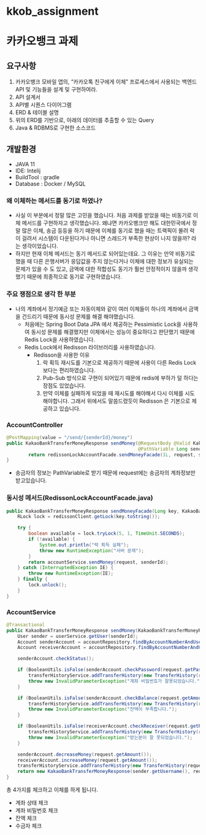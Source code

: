 # kkob_assignment
# 카카오뱅크 과제
## 요구사항 
1. 카카오뱅크 모바일 앱의, “카카오톡 친구에게 이체” 프로세스에서 사용되는 백엔드 API 및 기능들을 설계 및 구현하여라.
2. API 설계서
3. API별 시퀀스 다이어그램 
4. ERD & 테이블 설명
5. 위의 ERD를 기반으로, 아래의 데이터를 추출할 수 있는 Query
6. Java & RDBMS로 구현한 소스코드

## 개발환경
- JAVA 11
- IDE: Intelij
- BuildTool : gradle
- Database : Docker / MySQL

### 왜 이체하는 메서드를 동기로 하였나?

- 사실 이 부분에서 정말 많은 고민을 했습니다. 처음 과제를 받았을 때는 비동기로 이체 메서드를 구현하자고 생각했습니다. 왜냐면 카카오뱅크만 해도 대한민국에서 정말 많은 이체, 송금 등등을 하기 때문에 이체를 동기로 했을 때는 트랙픽이 몰려 락이 걸려서 시스템이 다운된다거나 아니면 스레드가 부족한 현상이 나지 않을까? 라는 생각이었습니다.
- 하지만 현재 이체 메서드는 동기 메서드로 되어있는데요. 그 이유는 만약 비동기로 했을 때 다른 은행서버가 응답값을 주지 않는다거나 이체에 대한 정보가 유실되는 문제가 있을 수 도 있고, 금액에 대한 적합성도 동기가 훨씬 안정적이지 않을까 생각했기 때문에 최종적으로 동기로 구현하였습니다.

### 주요 쟁점으로 생각 한 부분

- 나의 계좌에서 정기예금 또는 자동이체와 같이 여러 이체들이 하나의 계좌에서 금액을 건드리기 때문에 동시성 문제를 해결 해야했습니다.
    - 처음에는 Spring Boot Data JPA 에서 제공하는 Pessimistic Lock을 사용하여 동시성 문제를 해결했지만 이체에서는 성능이 중요하다고 판단했기 때문에 Redis Lock을 사용하였습니다.
    - Redis Lock에서 Redisson 라이브러리를 사용하였습니다.
        - Redisson을 사용한 이유
            1. 락 획득 재시도를 기본으로 제공하기 때문에 사용이 다른 Redis Lock 보다는 편리하였습니다.
            2. Pub-Sub 방식으로 구현이 되어있기 때문에 redis에 부하가 덜 하다는 장점도 있었습니다.
            3. 만약 이체를 실패하게 되었을 때 재시도를 해야해서 다시 이체를 시도해야합니다. 그래서 위에서도 말씀드렸듯이 Redisson 은 기본으로 제공하고 있습니다.

### AccountController
```java
@PostMapping(value = "/send/{senderId}/money")
public KakaoBankTransferMoneyResponse sendMoney(@RequestBody @Valid KakaoBankTransferMoneyRequest request,
                                                @PathVariable Long senderId) {
        return redissonLockAccountFacade.sendMoneyFacade(1L, request, senderId);
}
```
- 송금자의 정보는 PathVariable로 받기 때문에 request에는 송금자의 계좌정보만 받고있습니다.

### 동시성 메서드(RedissonLockAccountFacade.java)
```java
public KakaoBankTransferMoneyResponse sendMoneyFacade(Long key, KakaoBankTransferMoneyRequest request, Long senderId) {
    RLock lock = redissonClient.getLock(key.toString());

    try {
        boolean available = lock.tryLock(5, 1, TimeUnit.SECONDS);
        if (!available) {
            System.out.println("락 획득 실패");
            throw new RuntimeException("서버 문제");
        }
        return accountService.sendMoney(request, senderId);
    } catch (InterruptedException IE) {
        throw new RuntimeException(IE);
    } finally {
        lock.unlock();
    }
}
```
### AccountService
```java
@Transactional
public KakaoBankTransferMoneyResponse sendMoney(KakaoBankTransferMoneyRequest request, Long senderId) {
    User sender = userService.getUser(senderId);
    Account senderAccount = accountRepository.findByAccountNumberAndUser(request.getSenderAccNumber(), sender).orElseThrow();
    Account receiverAccount = accountRepository.findByAccountNumberAndUser(request.getReceiverAccNumber(), request.getReceiver()).orElseThrow();

    senderAccount.checkStatus();

    if (BooleanUtils.isFalse(senderAccount.checkPassword(request.getPassword()))) {
        transferHistoryService.addTransferHistory(new TransferHistory(request.getAmount(), TransferStatus.FAIL, sender, request.getReceiver(), senderAccount, receiverAccount));
        throw new InvalidParameterException("계좌 비밀번호가 잘못되었습니다.");
    }

    if (BooleanUtils.isFalse(senderAccount.checkBalance(request.getAmount()))) {
        transferHistoryService.addTransferHistory(new TransferHistory(request.getAmount(), TransferStatus.FAIL, sender, request.getReceiver(), senderAccount, receiverAccount));
        throw new InvalidParameterException("잔액이 부족합니다.");
    }

    if (BooleanUtils.isFalse(receiverAccount.checkReceiver(request.getReceiver()))) {
        transferHistoryService.addTransferHistory(new TransferHistory(request.getAmount(), TransferStatus.FAIL, sender, request.getReceiver(), senderAccount, receiverAccount));
        throw new InvalidParameterException("받는분이 잘 못되었습니다.");
    }

    senderAccount.decreaseMoney(request.getAmount());
    receiverAccount.increaseMoney(request.getAmount());
    transferHistoryService.addTransferHistory(new TransferHistory(request.getAmount(), TransferStatus.SUCCESS, sender, request.getReceiver(), senderAccount, receiverAccount));
    return new KakaoBankTransferMoneyResponse(sender.getUsername(), request.getAmount());
}
```
총 4가지를 체크하고 이체를 하게 됩니다.
- 계좌 상태 체크
- 계좌 비밀번호 체크
- 잔액 체크
- 수금자 체크

